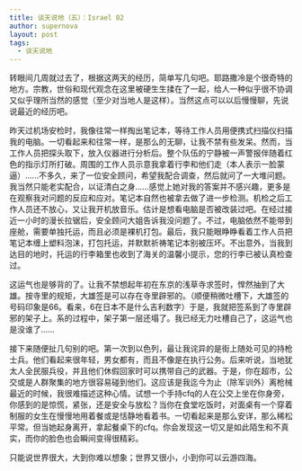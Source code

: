 ```yaml
---
title: 谈天说地（五）：Israel 02
author: supernova
layout: post
tags:
  - 谈天说地
---
```

  
转眼间几周就过去了，根据这两天的经历，简单写几句吧。耶路撒冷是个很奇特的地方。宗教，世俗和现代观念在这里被硬生生揉在了一起，给人一种似乎很不协调又似乎理所当然的感觉（至少对当地人是这样）。当然这点可以以后慢慢聊，先说说最近的经历吧。

昨天过机场安检时，我像往常一样掏出笔记本，等待工作人员用便携式扫描仪扫描我的电脑。一切看起来和往常一样，是那么的无聊，让我不禁有些发呆。然而，当工作人员把探头取下，放入仪器进行分析后。整个队伍的宁静被一声警报伴随着红色的指示灯所打破。周围的工作人员示意我拿着行李和他们走（本人表示一脸蒙逼）......不多久，来了一位安全顾问，希望我配合调查，然后就问了一大堆问题。我当然只能老实配合，以证清白之身......感觉上她对我的答案并不感兴趣，更多是在观察我对问题的反应和应对。笔记本自然也被拿去做了进一步检测。机检之后工作人员还不放心，又让我开机放音乐。估计是想看电脑是否被改装过吧。在经过接近一小时的漫长拉锯后，安全顾问大姐告诉我没问题了。不过，电脑依然不能带到座舱，需要单独托运，而且必须是裸机打包。最后，我只能眼睁睁看着工作人员把笔记本缠上塑料泡沫，打包托运，并默默祈祷笔记本别被压坏。不出意外，当我到达目的地时，托运的行李箱里也收到了海关的温馨小提示，您的行李已被认真检查过。

这运气也是够背的了。让我不禁想起年初在东京的浅草寺求签时，悍然抽到了大雄。按寺里的规矩，大雄签是可以存在寺里辟邪的。（顺便稍微吐槽下，大雄签的号码印象是66。看来，6在日本不是什么吉利数字）于是，我就把签系到了寺里辟邪的架子上。系的过程中，架子第一层还塌了。我已经无力吐槽自己了，这运气也是没谁了......

接下来随便扯几句别的吧。第一次到以色列，最让我诧异的是街上随处可见的持枪士兵。他们看起来很年轻，男女都有，而且不像是在执行公务。后来听说，当地犹太人全民服兵役，并且他们休假回家时可以携带自己的武器。于是，你在超市，公交或是人群聚集的地方很容易碰到他们。这应该是我迄今为止（除军训外）离枪械最近的时候，我很难描述这种心情。试想一个手持cfq的人在公交上坐在你身旁，你感到的是惊慌，紧张，还是安全与放松？当你在食堂吃饭时，对面桌有一个穿着制服的女生在慢慢地用着餐或是恬静地看着书。一切看起来是那么安详，那么稀松平常。但当她起身离开，拿起餐桌下的cfq。你会发现这一切又是如此陌生和不真实，而你的脸色也会瞬间变得很精彩。

只能说世界很大，大到你难以想象；世界又很小，小到你可以云游四海。









